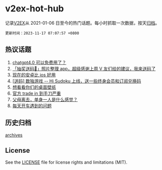 # v2ex-hot-hub

 记录[V2EX](https://www.v2ex.com/)从 2021-01-06 日至今的热门话题。每小时抓取一次数据，按天[归档](archives)。

`更新时间：2023-11-17 07:07:57 +0800`

## 热议话题

1. [chatgpt4.0 可以免费用了？](https://www.v2ex.com/t/992441)
1. [「抽奖送码🎁」照片整理 app，超级感谢上周 V 友们给的建议，我来送码了](https://www.v2ex.com/t/992356)
1. [现在的安卓比 ios 好用](https://www.v2ex.com/t/992320)
1. [[送码] 数独游戏 -- Hi Sudoku 上线，送一些终身会员和订阅兑换码](https://www.v2ex.com/t/992373)
1. [想看看你们的桌面壁纸](https://www.v2ex.com/t/992334)
1. [官方 trade in 到手刀严重](https://www.v2ex.com/t/992388)
1. [父母离去，单身一人是什么感觉？](https://www.v2ex.com/t/992342)
1. [每天开车遇到的问题](https://www.v2ex.com/t/992389)

## 历史归档

[archives](archives)

## License

See the [LICENSE](LICENSE) file for license rights and limitations (MIT).
